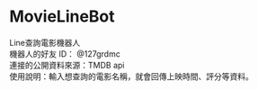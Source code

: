 # MovieLineBot
Line查詢電影機器人  
機器⼈的好友 ID： @127grdmc  
連接的公開資料來源：TMDB api  
使用說明：輸入想查詢的電影名稱，就會回傳上映時間、評分等資料。
